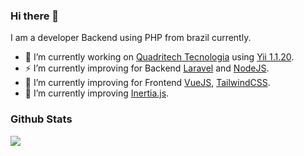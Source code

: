 ### Hi there 👋

I am a developer Backend using PHP from brazil currently.

- 🌱 I’m currently working on [Quadritech Tecnologia](http://quadritech.com.br/) using [Yii 1.1.20](https://www.yiiframework.com/).
- ⚡ I’m currently improving for Backend [Laravel](https://laravel.com/) and [NodeJS](https://nodejs.org/en/).
- 📖 I’m currently improving for Frontend [VueJS](https://vuejs.org), [TailwindCSS](https://tailwindui.com).
- 🎨 I’m currently improving [Inertia.js](https://inertiajs.com/).

### Github Stats

<img src="https://github-readme-stats.vercel.app/api?username=yurineves92&show_icons=true&count_private=true&show_icons=true&include_all_commits=true">
